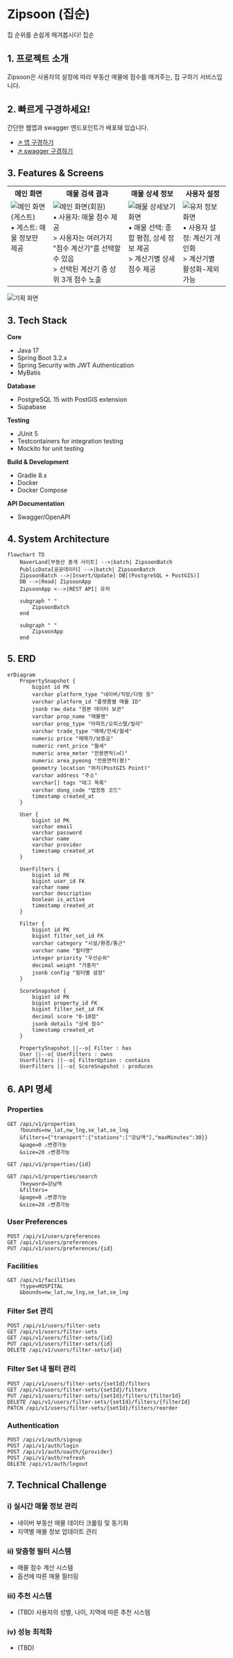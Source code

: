 # Zipsoon (집순)
집 순위를 손쉽게 매겨봅시다! 집순


## 1. 프로젝트 소개

Zipsoon은 사용자의 설정에 따라 부동산 매물에 점수를 매겨주는, 집 구하기 서비스입니다.


## 2. 빠르게 구경하세요!

간단한 웹앱과 swagger 엔드포인트가 배포돼 있습니다.
- [↗️ 앱 구경하기](https://shiny-goldfish-wgw9rqjqw9435x54-5500.app.github.dev/)
- [↗️ swagger 구경하기](https://shiny-goldfish-wgw9rqjqw9435x54-8080.app.github.dev/swagger-ui/index.html)


## 3. Features & Screens

<table>
  <tr>
    <th>메인 화면</th>
    <th>매물 검색 결과</th>
    <th>매물 상세 정보</th>
    <th>사용자 설정</th>
  </tr>
  <tr valign="top">
    <td>
      <img src="/assets/images/guest-screen.png" alt="메인 화면(게스트)"><br>
      • 게스트: 매물 정보만 제공
    </td>
    <td>
      <img src="/assets/images/user-screen.png" alt="메인 화면(회원)"><br>
      • 사용자: 매물 점수 제공<br>
      > 사용자는 여러가지 "점수 계산기"를 선택할 수 있음<br>
      > 선택된 계산기 중 상위 3개 점수 노출
    </td>
    <td>
      <img src="/assets/images/detail-screen.png" alt="매물 상세보기 화면"><br>
      • 매물 선택: 종합 평점, 상세 정보 제공<br>
      > 계산기별 상세 점수 제공
    </td>
    <td>
      <img src="/assets/images/settings-screen.png" alt="유저 정보 화면"><br>
      • 사용자 설정: 계산기 개인화<br>
      > 계산기별 활성화-제외 가능
    </td>
  </tr>
</table>


<img src="/assets/images/blueprint.png" alt="기획 화면"><br>

## 3. Tech Stack

**Core**
- Java 17
- Spring Boot 3.2.x
- Spring Security with JWT Authentication
- MyBatis

**Database**
- PostgreSQL 15 with PostGIS extension
- Supabase

**Testing**
- JUnit 5
- Testcontainers for integration testing
- Mockito for unit testing

**Build & Development**
- Gradle 8.x
- Docker
- Docker Compose

**API Documentation**
- Swagger/OpenAPI

## 4. System Architecture
```mermaid
flowchart TD
    NaverLand[부동산 중개 사이트] -->|batch| ZipsoonBatch
    PublicData[공공데이터] -->|batch| ZipsoonBatch
    ZipsoonBatch -->|Insert/Update| DB[(PostgreSQL + PostGIS)]
    DB -->|Read| ZipsoonApp
    ZipsoonApp <-->|REST API| 유저
    
    subgraph " "
        ZipsoonBatch
    end
    
    subgraph " "
        ZipsoonApp
    end
```

## 5. ERD
```mermaid
erDiagram
    PropertySnapshot {
        bigint id PK
        varchar platform_type "네이버/직방/다방 등"
        varchar platform_id "플랫폼별 매물 ID"
        jsonb raw_data "원본 데이터 보관"
        varchar prop_name "매물명"
        varchar prop_type "아파트/오피스텔/빌라"
        varchar trade_type "매매/전세/월세"
        numeric price "매매가/보증금"
        numeric rent_price "월세"
        numeric area_meter "전용면적(㎡)"
        numeric area_pyeong "전용면적(평)"
        geometry location "위치(PostGIS Point)"
        varchar address "주소"
        varchar[] tags "태그 목록"
        varchar dong_code "법정동 코드"
        timestamp created_at
    }

    User {
        bigint id PK
        varchar email
        varchar password
        varchar name
        varchar provider
        timestamp created_at
    }

    UserFilters {
        bigint id PK
        bigint user_id FK
        varchar name
        varchar description
        boolean is_active
        timestamp created_at
    }

    Filter {
        bigint id PK
        bigint filter_set_id FK
        varchar category "시설/환경/통근"
        varchar name "필터명"
        integer priority "우선순위"
        decimal weight "가중치"
        jsonb config "필터별 설정"
    }

    ScoreSnapshot {
        bigint id PK
        bigint property_id FK
        bigint filter_set_id FK
        decimal score "0-10점"
        jsonb details "상세 점수"
        timestamp created_at
    }

    PropertySnapshot ||--o{ Filter : has
    User ||--o{ UserFilters : owns
    UserFilters ||--o{ FilterOption : contains
    UserFilters ||--o{ ScoreSnapshot : produces
```

## 6. API 명세

### Properties
```http
GET /api/v1/properties
    ?bounds=nw_lat,nw_lng,se_lat,se_lng
    &filters={"transport":{"stations":["강남역"],"maxMinutes":30}}
    &page=0 ⚠️변경가능
    &size=20 ⚠️변경가능

GET /api/v1/properties/{id}

GET /api/v1/properties/search
    ?keyword=강남역
    &filters=
    &page=0 ⚠️변경가능
    &size=20 ⚠️변경가능
```

### User Preferences 
```http
POST /api/v1/users/preferences
GET /api/v1/users/preferences
PUT /api/v1/users/preferences/{id}
```

### Facilities
```http
GET /api/v1/facilities
    ?type=HOSPITAL
    &bounds=nw_lat,nw_lng,se_lat,se_lng
```

### Filter Set 관리
```http
POST /api/v1/users/filter-sets
GET /api/v1/users/filter-sets
GET /api/v1/users/filter-sets/{id}
PUT /api/v1/users/filter-sets/{id}
DELETE /api/v1/users/filter-sets/{id}
```

### Filter Set 내 필터 관리
```http
POST /api/v1/users/filter-sets/{setId}/filters
GET /api/v1/users/filter-sets/{setId}/filters
PUT /api/v1/users/filter-sets/{setId}/filters/{filterId}
DELETE /api/v1/users/filter-sets/{setId}/filters/{filterId}
PATCH /api/v1/users/filter-sets/{setId}/filters/reorder
```

### Authentication
```http
POST /api/v1/auth/signup
POST /api/v1/auth/login
POST /api/v1/auth/oauth/{provider}
POST /api/v1/auth/refresh
DELETE /api/v1/auth/logout
```


## 7. Technical Challenge

### i) 실시간 매물 정보 관리
- 네이버 부동산 매물 데이터 크롤링 및 동기화
- 지역별 매물 정보 업데이트 관리

### ii) 맞춤형 필터 시스템
- 매물 점수 계산 시스템
- 옵션에 따른 매물 필터링

### iii) 추천 시스템
- (TBD) 사용자의 성별, 나이, 지역에 따른 추천 시스템

### iv) 성능 최적화
- (TBD)
